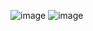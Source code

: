 ![image](https://github.com/Jiyarathore/BinaryTree/assets/96529109/54f55d53-65ed-4050-a99f-5fed35de6dc5)
![image](https://github.com/Jiyarathore/BinaryTree/assets/96529109/d175401d-130c-43fd-b668-a65b8b57018f)
